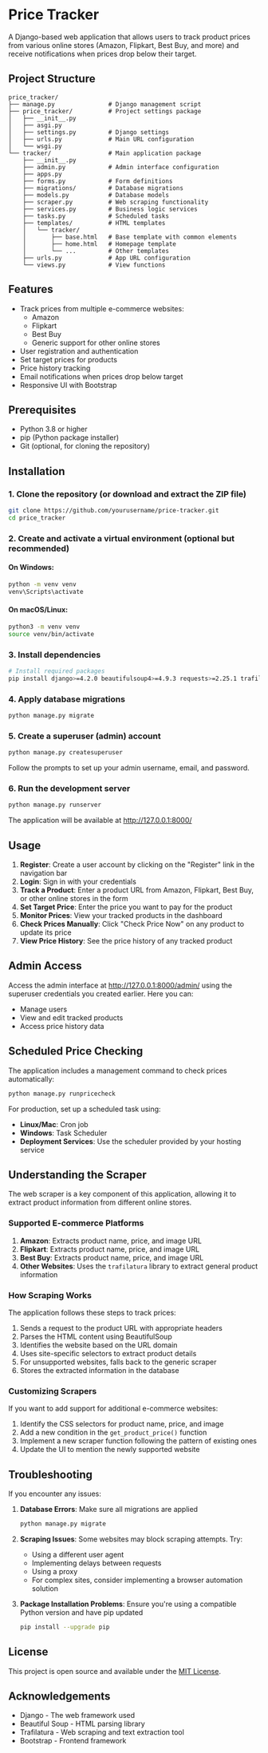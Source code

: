 # Price Tracker

A Django-based web application that allows users to track product prices from various online stores (Amazon, Flipkart, Best Buy, and more) and receive notifications when prices drop below their target.

## Project Structure

```
price_tracker/
├── manage.py               # Django management script
├── price_tracker/          # Project settings package
│   ├── __init__.py
│   ├── asgi.py 
│   ├── settings.py         # Django settings
│   ├── urls.py             # Main URL configuration
│   └── wsgi.py
└── tracker/                # Main application package
    ├── __init__.py
    ├── admin.py            # Admin interface configuration
    ├── apps.py
    ├── forms.py            # Form definitions
    ├── migrations/         # Database migrations
    ├── models.py           # Database models
    ├── scraper.py          # Web scraping functionality
    ├── services.py         # Business logic services
    ├── tasks.py            # Scheduled tasks
    ├── templates/          # HTML templates
    │   └── tracker/
    │       ├── base.html   # Base template with common elements
    │       ├── home.html   # Homepage template
    │       └── ...         # Other templates
    ├── urls.py             # App URL configuration
    └── views.py            # View functions
```

## Features

- Track prices from multiple e-commerce websites:
  - Amazon
  - Flipkart
  - Best Buy
  - Generic support for other online stores
- User registration and authentication
- Set target prices for products
- Price history tracking
- Email notifications when prices drop below target
- Responsive UI with Bootstrap

## Prerequisites

- Python 3.8 or higher
- pip (Python package installer)
- Git (optional, for cloning the repository)

## Installation

### 1. Clone the repository (or download and extract the ZIP file)

```bash
git clone https://github.com/yourusername/price-tracker.git
cd price_tracker
```

### 2. Create and activate a virtual environment (optional but recommended)

#### On Windows:
```bash
python -m venv venv
venv\Scripts\activate
```

#### On macOS/Linux:
```bash
python3 -m venv venv
source venv/bin/activate
```

### 3. Install dependencies

```bash
# Install required packages
pip install django>=4.2.0 beautifulsoup4>=4.9.3 requests>=2.25.1 trafilatura>=1.4.0
```

### 4. Apply database migrations

```bash
python manage.py migrate
```

### 5. Create a superuser (admin) account

```bash
python manage.py createsuperuser
```
Follow the prompts to set up your admin username, email, and password.

### 6. Run the development server

```bash
python manage.py runserver
```

The application will be available at http://127.0.0.1:8000/

## Usage

1. **Register**: Create a user account by clicking on the "Register" link in the navigation bar
2. **Login**: Sign in with your credentials
3. **Track a Product**: Enter a product URL from Amazon, Flipkart, Best Buy, or other online stores in the form
4. **Set Target Price**: Enter the price you want to pay for the product
5. **Monitor Prices**: View your tracked products in the dashboard
6. **Check Prices Manually**: Click "Check Price Now" on any product to update its price
7. **View Price History**: See the price history of any tracked product

## Admin Access

Access the admin interface at http://127.0.0.1:8000/admin/ using the superuser credentials you created earlier. Here you can:

- Manage users
- View and edit tracked products
- Access price history data

## Scheduled Price Checking

The application includes a management command to check prices automatically:

```bash
python manage.py runpricecheck
```

For production, set up a scheduled task using:
- **Linux/Mac**: Cron job
- **Windows**: Task Scheduler
- **Deployment Services**: Use the scheduler provided by your hosting service

## Understanding the Scraper

The web scraper is a key component of this application, allowing it to extract product information from different online stores.

### Supported E-commerce Platforms

1. **Amazon**: Extracts product name, price, and image URL
2. **Flipkart**: Extracts product name, price, and image URL
3. **Best Buy**: Extracts product name, price, and image URL
4. **Other Websites**: Uses the `trafilatura` library to extract general product information

### How Scraping Works

The application follows these steps to track prices:

1. Sends a request to the product URL with appropriate headers
2. Parses the HTML content using BeautifulSoup
3. Identifies the website based on the URL domain
4. Uses site-specific selectors to extract product details
5. For unsupported websites, falls back to the generic scraper
6. Stores the extracted information in the database

### Customizing Scrapers

If you want to add support for additional e-commerce websites:

1. Identify the CSS selectors for product name, price, and image
2. Add a new condition in the `get_product_price()` function
3. Implement a new scraper function following the pattern of existing ones
4. Update the UI to mention the newly supported website

## Troubleshooting

If you encounter any issues:

1. **Database Errors**: Make sure all migrations are applied
   ```bash
   python manage.py migrate
   ```

2. **Scraping Issues**: Some websites may block scraping attempts. Try:
   - Using a different user agent
   - Implementing delays between requests
   - Using a proxy
   - For complex sites, consider implementing a browser automation solution

3. **Package Installation Problems**: Ensure you're using a compatible Python version and have pip updated
   ```bash
   pip install --upgrade pip
   ```

## License

This project is open source and available under the [MIT License](LICENSE).

## Acknowledgements

- Django - The web framework used
- Beautiful Soup - HTML parsing library
- Trafilatura - Web scraping and text extraction tool
- Bootstrap - Frontend framework